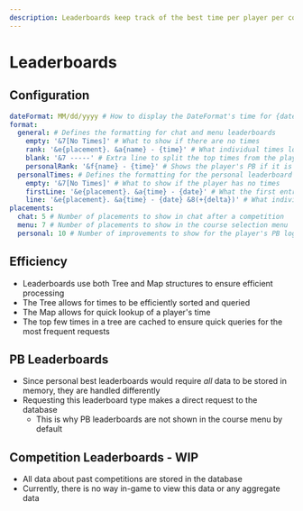 ```yaml
---
description: Leaderboards keep track of the best time per player per course
---
```


# Leaderboards

## Configuration

```yaml
dateFormat: MM/dd/yyyy # How to display the DateFormat's time for {date} placeholders
format:
  general: # Defines the formatting for chat and menu leaderboards
    empty: '&7[No Times]' # What to show if there are no times
    rank: '&e{placement}. &a{name} - {time}' # What individual times look like
    blank: '&7 -----' # Extra line to split the top times from the player's time
    personalRank: '&f{name} - {time}' # Shows the player's PB if it is not in the top times
  personalTimes: # Defines the formatting for the personal leaderboard
    empty: '&7[No Times]' # What to show if the player has no times
    firstLine: '&e{placement}. &a{time} - {date}' # What the first entry looks like (no {delta})
    line: '&e{placement}. &a{time} - {date} &8(+{delta})' # What individual entries look like
placements:
  chat: 5 # Number of placements to show in chat after a competition
  menu: 7 # Number of placements to show in the course selection menu
  personal: 10 # Number of improvements to show for the player's PB log
```

## Efficiency

* Leaderboards use both Tree and Map structures to ensure efficient processing
* The Tree allows for times to be efficiently sorted and queried
* The Map allows for quick lookup of a player's time
* The top few times in a tree are cached to ensure quick queries for the most frequent requests

## PB Leaderboards

* Since personal best leaderboards would require _all_ data to be stored in memory, they are handled differently
* Requesting this leaderboard type makes a direct request to the database
  * This is why PB leaderboards are not shown in the course menu by default

## Competition Leaderboards - WIP

* All data about past competitions are stored in the database
* Currently, there is no way in-game to view this data or any aggregate data
